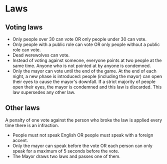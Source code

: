 Laws
====

Voting laws
------------

* Only people over 30 can vote OR only people under 30 can vote.
* Only people with a public role can vote OR only people without a public role can vote.
* Dead werewolves can vote.
* Instead of voting against someone, everyone points at two people at the same time. Anyone who is not pointed at by anyone is condemned.
* Only the mayor can vote until the end of the game. At the end of each night, a new phase is introduced: people (including the mayor) can open their eyes to cause the mayor's downfall. If a strict majority of people open their eyes, the mayor is condemned and this law is discarded. This law supersedes any other law.

Other laws
----------

A penalty of one vote against the person who broke the law is applied every time there is an infraction.

* People must not speak English OR people must speak with a foreign accent.
* Only the mayor can speak before the vote OR each person can only speak for a maximum of 5 seconds before the vote.
* The Mayor draws two laws and passes one of them.

